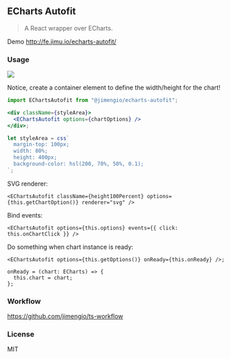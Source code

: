 ## ECharts Autofit

> A React wrapper over ECharts.

Demo http://fe.jimu.io/echarts-autofit/

### Usage

![](https://img.shields.io/npm/v/@jimengio/echarts-autofit.svg?style=flat-square)

Notice, create a container element to define the width/height for the chart!

```jsx
import EChartsAutofit from "@jimengio/echarts-autofit";

<div className={styleArea}>
  <EChartsAutofit options={chartOptions} />
</div>;

let styleArea = css`
  margin-top: 100px;
  width: 80%;
  height: 400px;
  background-color: hsl(200, 70%, 50%, 0.1);
`;
```

SVG renderer:

```tsx
<EChartsAutofit className={height100Percent} options={this.getChartOption()} renderer="svg" />
```

Bind events:

```tsx
<EChartsAutofit options={this.options} events={{ click: this.onChartClick }} />
```

Do something when chart instance is ready:

```tsx
<EChartsAutofit options={this.getOptions()} onReady={this.onReady} />;

onReady = (chart: ECharts) => {
  this.chart = chart;
};
```

### Workflow

https://github.com/jimengio/ts-workflow

### License

MIT
